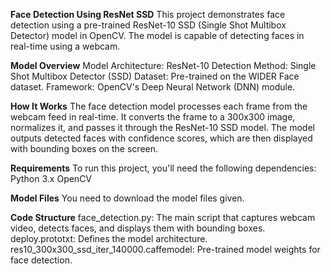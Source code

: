 **Face Detection Using ResNet SSD**
This project demonstrates face detection using a pre-trained ResNet-10 SSD (Single Shot Multibox Detector) model in OpenCV. The model is capable of detecting faces in real-time using a webcam.

**Model Overview**
Model Architecture: ResNet-10
Detection Method: Single Shot Multibox Detector (SSD)
Dataset: Pre-trained on the WIDER Face dataset.
Framework: OpenCV's Deep Neural Network (DNN) module.

**How It Works**
The face detection model processes each frame from the webcam feed in real-time. It converts the frame to a 300x300 image, normalizes it, and passes it through the ResNet-10 SSD model. The model outputs detected faces with confidence scores, which are then displayed with bounding boxes on the screen.

**Requirements**
To run this project, you'll need the following dependencies:
  Python 3.x
  OpenCV
  
**Model Files**
You need to download the model files given.

**Code Structure**
face_detection.py: The main script that captures webcam video, detects faces, and displays them with bounding boxes.
deploy.prototxt: Defines the model architecture.
res10_300x300_ssd_iter_140000.caffemodel: Pre-trained model weights for face detection.

